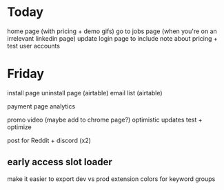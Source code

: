 # Today
home page (with pricing + demo gifs)
go to jobs page (when you're on an irrelevant linkedin page)
update login page to include note about pricing + test user accounts

# Friday
install page
uninstall page (airtable)
email list (airtable)

payment page
analytics


promo video (maybe add to chrome page?)
optimistic updates
test + optimize

post for Reddit + discord (x2)

early access slot loader
---

make it easier to export dev vs prod extension
colors for keyword groups
